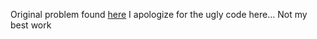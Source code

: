 Original problem found [here](https://leetcode.com/problems/reverse-linked-list)
I apologize for the ugly code here... Not my best work
